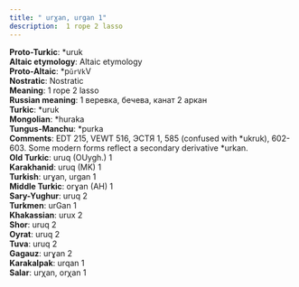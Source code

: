 ```yaml
---
title: " urɣan, urgan 1"
description:  1 rope 2 lasso
---
```


<strong>Proto-Turkic</strong>:  *uruk<br>
<strong>Altaic etymology</strong>:  Altaic etymology<br>
<strong> Proto-Altaic</strong>:  *p`ŭrVk`V<br>
<strong>Nostratic</strong>:  Nostratic<br>
<strong>Meaning</strong>:  1 rope 2 lasso<br>
<strong>Russian meaning</strong>:  1 веревка, бечева, канат 2 аркан<br>
<strong>Turkic</strong>:  *uruk<br>
<strong>Mongolian</strong>:  *huraka<br>
<strong>Tungus-Manchu</strong>:  *purka<br>
<strong>Comments</strong>:  EDT 215, VEWT 516, ЭСТЯ 1, 585 (confused with *ukruk), 602-603. Some modern forms reflect a secondary derivative *urkan.<br>
<strong>Old Turkic</strong>:  uruq (OUygh.) 1<br>
<strong>Karakhanid</strong>:  uruq (MK) 1<br>
<strong>Turkish</strong>:  urɣan, urgan 1<br>
<strong>Middle Turkic</strong>:  orɣan (AH) 1<br>
<strong>Sary-Yughur</strong>:  uruq 2<br>
<strong>Turkmen</strong>:  urGan 1<br>
<strong>Khakassian</strong>:  urux 2<br>
<strong>Shor</strong>:  uruq 2<br>
<strong>Oyrat</strong>:  uruq 2<br>
<strong>Tuva</strong>:  uruq 2<br>
<strong>Gagauz</strong>:  urɣan 2<br>
<strong>Karakalpak</strong>:  urqan 1<br>
<strong>Salar</strong>:  urχan, orχan 1<br>


